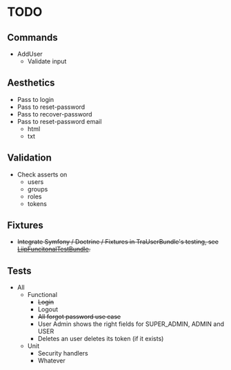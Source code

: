 # TODO #

## Commands ##

 - AddUser
   - Validate input

## Aesthetics ##

 - Pass to login 
 - Pass to reset-password
 - Pass to recover-password
 - Pass to reset-password email
   - html
   - txt
   
## Validation ##

 - Check asserts on 
    - users
    - groups
    - roles
    - tokens

## Fixtures ##

 - ~~Integrate Symfony / Doctrine / Fixtures in TraUserBundle's testing, 
   see [LiipFuncitonalTestBundle](https://github.com/liip/LiipFunctionalTestBundle).~~

## Tests ##

 - All
   - Functional
     - ~~Login~~
     - Logout
     - ~~All forgot password use case~~
     - User Admin shows the right fields for SUPER_ADMIN, ADMIN and USER
     - Deletes an user deletes its token (if it exists)
   - Unit
     - Security handlers
     - Whatever